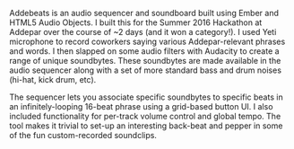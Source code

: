 Addebeats is an audio sequencer and soundboard built using Ember and HTML5 Audio Objects. I built this for the Summer 2016 Hackathon at Addepar over the course of ~2 days (and it won a category!). I used Yeti microphone to record coworkers saying various Addepar-relevant phrases and words. I then slapped on some audio filters with Audacity to create a range of unique soundbytes. These soundbytes are made available in the audio sequencer along with a set of more standard bass and drum noises (hi-hat, kick drum, etc).

The sequencer lets you associate specific soundbytes to specific beats in an infinitely-looping 16-beat phrase using a grid-based button UI. I also included functionality for per-track volume control and global tempo. The tool makes it trivial to set-up an interesting back-beat and pepper in some of the fun custom-recorded soundclips. 
